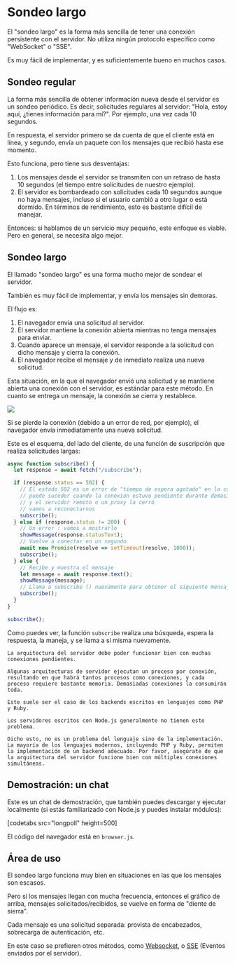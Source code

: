 # Sondeo largo

El "sondeo largo" es la forma más sencilla de tener una conexión persistente con el servidor. No utiliza ningún protocolo específico como "WebSocket" o "SSE".

Es muy fácil de implementar, y es suficientemente bueno en muchos casos.

## Sondeo regular

La forma más sencilla de obtener información nueva desde el servidor es un sondeo periódico. Es decir, solicitudes regulares al servidor: "Hola, estoy aquí, ¿tienes información para mí?". Por ejemplo, una vez cada 10 segundos.

En respuesta, el servidor primero se da cuenta de que el cliente está en línea, y segundo, envía un paquete con los mensajes que recibió hasta ese momento.

Esto funciona, pero tiene sus desventajas:
1. Los mensajes desde el servidor se transmiten con un retraso de hasta 10 segundos (el tiempo entre solicitudes de nuestro ejemplo).
2. El servidor es bombardeado con solicitudes cada 10 segundos aunque no haya mensajes, incluso si el usuario cambió a otro lugar o está dormido. En términos de rendimiento, esto es bastante difícil de manejar.

Entonces: si hablamos de un servicio muy pequeño, este enfoque es viable. Pero en general, se necesita algo mejor.

## Sondeo largo

El llamado "sondeo largo" es una forma mucho mejor de sondear el servidor.

También es muy fácil de implementar, y envía los mensajes sin demoras.

El flujo es:

1. El navegador envía una solicitud al servidor.
2. El servidor mantiene la conexión abierta mientras no tenga mensajes para enviar.
3. Cuando aparece un mensaje, el servidor responde a la solicitud con dicho mensaje y cierra la conexión.
4. El navegador recibe el mensaje y de inmediato realiza una nueva solicitud.

Esta situación, en la que el navegador envió una solicitud y se mantiene abierta una conexión con el servidor, es estándar para este método. En cuanto se entrega un mensaje, la conexión se cierra y restablece.

![](long-polling.svg)

Si se pierde la conexión (debido a un error de red, por ejemplo), el navegador envía inmediatamente una nueva solicitud.

Este es el esquema, del lado del cliente, de una función de suscripción que realiza solicitudes largas:

```js
async function subscribe() {
  let response = await fetch("/subscribe");

  if (response.status == 502) {
    // El estado 502 es un error de "tiempo de espera agotado" en la conexión,
    // puede suceder cuando la conexión estuvo pendiente durante demasiado tiempo,
    // y el servidor remoto o un proxy la cerró
    // vamos a reconectarnos
    subscribe();
  } else if (response.status != 200) {
    // Un error : vamos a mostrarlo
    showMessage(response.statusText);
    // Vuelve a conectar en un segundo
    await new Promise(resolve => setTimeout(resolve, 1000));
    subscribe();
  } else {
    // Recibe y muestra el mensaje
    let message = await response.text();
    showMessage(message);
    // Llama a subscribe () nuevamente para obtener el siguiente mensaje
    subscribe();
  }
}

subscribe();
```

Como puedes ver, la función `subscribe` realiza una búsqueda, espera la respuesta, la maneja, y se llama a sí misma nuevamente.

```warn header="El servidor debe ser capaz de mantener muchas conexiones pendientes"
La arquitectura del servidor debe poder funcionar bien con muchas conexiones pendientes.

Algunas arquitecturas de servidor ejecutan un proceso por conexión, resultando en que habrá tantos procesos como conexiones, y cada proceso requiere bastante memoria. Demasiadas conexiones la consumirán toda.

Este suele ser el caso de los backends escritos en lenguajes como PHP y Ruby.

Los servidores escritos con Node.js generalmente no tienen este problema.

Dicho esto, no es un problema del lenguaje sino de la implementación. La mayoría de los lenguajes modernos, incluyendo PHP y Ruby, permiten la implementación de un backend adecuado. Por favor, asegúrate de que la arquitectura del servidor funcione bien con múltiples conexiones simultáneas.
```

## Demostración: un chat

Este es un chat de demostración, que también puedes descargar y ejecutar localmente (si estás familiarizado con Node.js y puedes instalar módulos):

[codetabs src="longpoll" height=500]

El código del navegador está en `browser.js`.

## Área de uso

El sondeo largo funciona muy bien en situaciones en las que los mensajes son escasos.

Pero si los mensajes llegan con mucha frecuencia, entonces el gráfico de arriba, mensajes solicitados/recibidos, se vuelve en forma de "diente de sierra".

Cada mensaje es una solicitud separada: provista de encabezados, sobrecarga de autenticación, etc.

En este caso se prefieren otros métodos, como [Websocket](info:websocket), o [SSE](info:server-sent-events) (Eventos enviados por el servidor).
